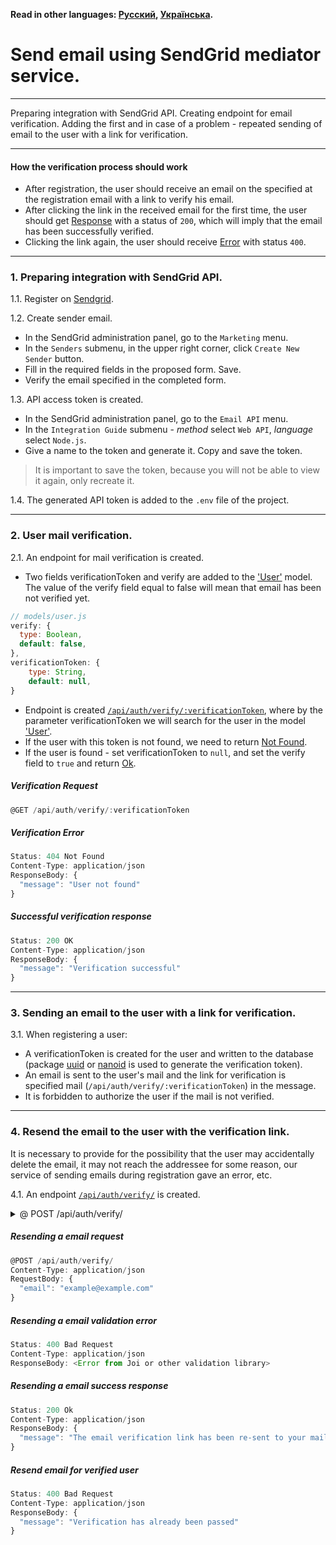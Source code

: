 **Read in other languages: [Русский](../README.md),
[Українська](./README.ua.md).**

# Send email using SendGrid mediator service.

---

Preparing integration with SendGrid API. Creating endpoint for email
verification. Adding the first and in case of a problem - repeated sending of
email to the user with a link for verification.

---

#### How the verification process should work

- After registration, the user should receive an email on the specified at the
  registration email with a link to verify his email.
- After clicking the link in the received email for the first time, the user
  should get [Response](#successful-verification-response) with a status of
  `200`, which will imply that the email has been successfully verified.
- Clicking the link again, the user should receive
  [Error](#resend-email-for-verified-user) with status `400`.

---

### 1. Preparing integration with SendGrid API.

1.1. Register on [Sendgrid](https://sendgrid.com/en-us).

1.2. Create sender email.

- In the SendGrid administration panel, go to the `Marketing` menu.
- In the `Senders` submenu, in the upper right corner, click `Create New Sender`
  button.
- Fill in the required fields in the proposed form. Save.
- Verify the email specified in the completed form.

<!-- prettier-ignore -->
1.3. API access token is created.

- In the SendGrid administration panel, go to the `Email API` menu.
- In the `Integration Guide` submenu - _method_ select `Web API`, _language_
  select `Node.js`.
- Give a name to the token and generate it. Copy and save the token.

> It is important to save the token, because you will not be able to view it
> again, only recreate it.

1.4. The generated API token is added to the `.env` file of the project.

---

### 2. User mail verification.

2.1. An endpoint for mail verification is created.

- Two fields verificationToken and verify are added to the
  ['User'](../models/user.js) model. The value of the verify field equal to
  false will mean that email has been not verified yet.

```js
// models/user.js
verify: {
  type: Boolean,
  default: false,
},
verificationToken: {
	type: String,
	default: null,
}
```

- Endpoint is created
  [`/api/auth/verify/:verificationToken`](#verification-request), where by the
  parameter verificationToken we will search for the user in the model
  ['User'](../models/user.js).
- If the user with this token is not found, we need to return
  [Not Found](#verification-error).
- If the user is found - set verificationToken to `null`, and set the verify
  field to `true` and return [Ok](#successful-verification-response).

##### Verification Request

```js
@GET /api/auth/verify/:verificationToken
```

##### Verification Error

```js
Status: 404 Not Found
Content-Type: application/json
ResponseBody: {
  "message": "User not found"
}
```

##### Successful verification response

```js
Status: 200 OK
Content-Type: application/json
ResponseBody: {
  "message": "Verification successful"
}
```

---

### 3. Sending an email to the user with a link for verification.

3.1. When registering a user:

- A verificationToken is created for the user and written to the database
  (package [uuid](https://www.npmjs.com/package/uuid) or
  [nanoid](https://www.npmjs.com/package/nanoid) is used to generate the
  verification token).
- An email is sent to the user's mail and the link for verification is specified
  mail (`/api/auth/verify/:verificationToken`) in the message.
- It is forbidden to authorize the user if the mail is not verified.

---

### 4. Resend the email to the user with the verification link.

It is necessary to provide for the possibility that the user may accidentally
delete the email, it may not reach the addressee for some reason, our service of
sending emails during registration gave an error, etc.

4.1. An endpoint [`/api/auth/verify/`](#resending-a-email-request) is created.

<details>
<summary>@ POST /api/auth/verify/</summary>

- Gets `body` in `{ email }` format.
- If `body` does not have a mandatory `email` field, returns json with the key
  `{"message": "missing required field email"}` and status `400`.
  [Bad Request](#resending-a-email-validation-error).
- If `body` is ok, it resends the email with the verificationToken to the
  specified email, but only if the user is not verified, and returns a json with
  the key `{"message": "Verification email sent"}` with status `200`
  [Ok](#resending-a-email-success-response).
- If the user has already been verified, it sends a json with the key
  `{ message: Verification has already been passed}` with status `400`
  [Bad Request](#resend-email-for-verified-user).

</details>

##### Resending a email request

```js
@POST /api/auth/verify/
Content-Type: application/json
RequestBody: {
  "email": "example@example.com"
}
```

##### Resending a email validation error

```js
Status: 400 Bad Request
Content-Type: application/json
ResponseBody: <Error from Joi or other validation library>
```

##### Resending a email success response

```js
Status: 200 Ok
Content-Type: application/json
ResponseBody: {
  "message": "The email verification link has been re-sent to your mailbox"
}
```

##### Resend email for verified user

```js
Status: 400 Bad Request
Content-Type: application/json
ResponseBody: {
  "message": "Verification has already been passed"
}
```
